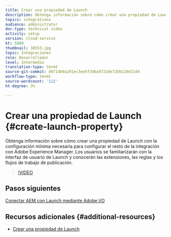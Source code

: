 ```yaml
---
title: Crear una propiedad de Launch
description: Obtenga información sobre cómo crear una propiedad de Launch con la configuración mínima necesaria para configurar el resto de la integración. Los usuarios se familiarizarán con la interfaz de usuario de Launch y conocerán las extensiones, las reglas y los flujos de trabajo de publicación.
topics: integrations
audience: administrator
doc-type: technical video
activity: setup
version: cloud-service
kt: 5980
thumbnail: 38553.jpg
topic: Integraciones
role: Desarrollador
level: Intermedio
translation-type: tm+mt
source-git-commit: d9714b9a291ec3ee5f3dba9723de72bb120d2149
workflow-type: tm+mt
source-wordcount: '112'
ht-degree: 3%

---
```



# Crear una propiedad de Launch {#create-launch-property}

Obtenga información sobre cómo crear una propiedad de Launch con la configuración mínima necesaria para configurar el resto de la integración con Adobe Experience Manager. Los usuarios se familiarizarán con la interfaz de usuario de Launch y conocerán las extensiones, las reglas y los flujos de trabajo de publicación.

>[!VIDEO](https://video.tv.adobe.com/v/38553?quality=12&learn=on)

## Pasos siguientes

[Conectar AEM con Launch mediante Adobe I/O](connect-aem-launch-adobe-io.md)

## Recursos adicionales {#additional-resources}

* [Crear una propiedad de Launch](https://docs.adobe.com/content/help/en/core-services-learn/implementing-in-websites-with-launch/configure-launch/launch.html)
